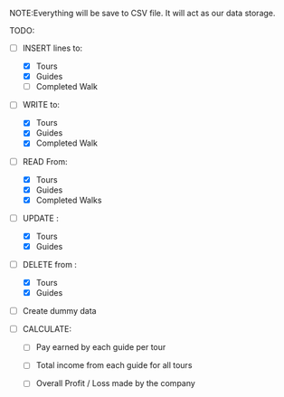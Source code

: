 NOTE:Everything will be save to CSV file. It will act as our data storage.

TODO: 
 - [ ] INSERT lines to:
    - [x] Tours
	- [x] Guides
	- [ ] Completed Walk

 - [ ] WRITE to:
	- [x] Tours
	- [x] Guides
	- [x] Completed Walk

- [ ] READ From:
	- [x] Tours
	- [x] Guides
	- [x] Completed Walks

- [ ] UPDATE :
	- [x] Tours
	- [x] Guides

- [ ] DELETE from :
	- [x] Tours
	- [x] Guides

- [ ] Create dummy data

- [ ] CALCULATE:
    - [ ] Pay earned by each guide per tour
	- [ ] Total income from each guide for all tours
	- [ ] Overall Profit / Loss made by the company

